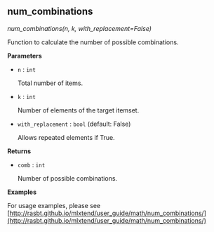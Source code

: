 ## num_combinations

*num_combinations(n, k, with_replacement=False)*

Function to calculate the number of possible combinations.

**Parameters**

- `n` : `int`

    Total number of items.

- `k` : `int`

    Number of elements of the target itemset.

- `with_replacement` : `bool` (default: False)

    Allows repeated elements if True.

**Returns**

- `comb` : `int`

    Number of possible combinations.

**Examples**

For usage examples, please see
    [http://rasbt.github.io/mlxtend/user_guide/math/num_combinations/](http://rasbt.github.io/mlxtend/user_guide/math/num_combinations/)

